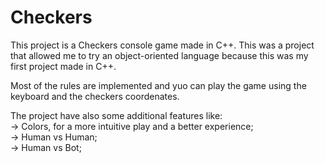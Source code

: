 # Checkers
This project is a Checkers console game made in C++.
This was a project that allowed me to try an object-oriented language because this was my first project made in C++.
  
Most of the rules are implemented and yuo can play the game using the keyboard and the checkers coordenates.

The project have also some additional features like:  
  -> Colors, for a more intuitive play and a better experience;  
  -> Human vs Human;  
  -> Human vs Bot;  

